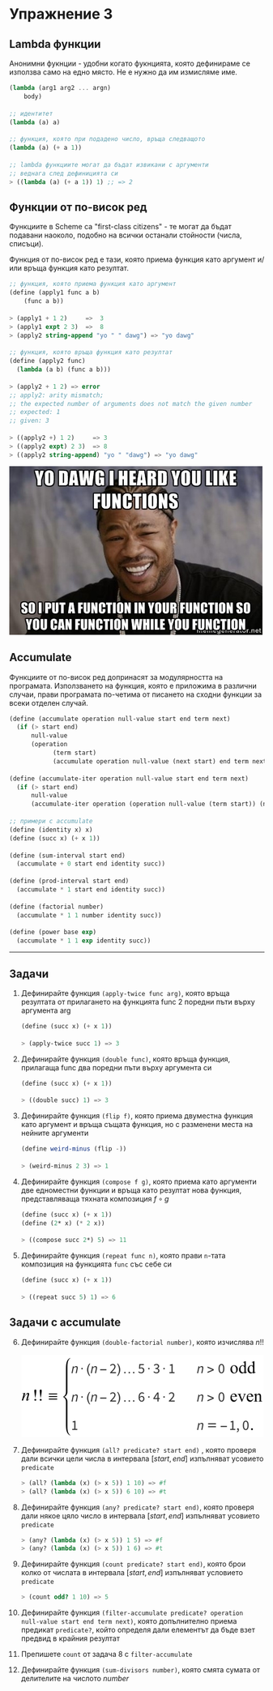 # Упражнение 3

## Lambda функции

Анонимни фукнции - удобни когато фукнцията, която дефинираме се използва само на едно място. Не е нужно да им измисляме име.

```scheme
(lambda (arg1 arg2 ... argn)
    body)

;; идентитет
(lambda (a) a)

;; функция, която при подадено число, връща следващото
(lambda (a) (+ a 1))

;; lambda функциите могат да бъдат извикани с аргументи 
;; веднага след дефиницията си
> ((lambda (a) (+ a 1)) 1) ;; => 2
```
## Функции от по-висок ред

Функциите в Scheme са "first-class citizens" - те могат да бъдат подавани наоколо, подобно на всички останали стойности (числа, списъци).

Функция от по-висок ред е тази, която приема функция като аргумент и/или връща функция като резултат.

```scheme
;; функция, която приема функция като аргумент
(define (apply1 func a b)
    (func a b))

> (apply1 + 1 2)     =>  3
> (apply1 expt 2 3)  =>  8
> (apply2 string-append "yo " " dawg") => "yo dawg"

;; функция, която връща функция като резултат
(define (apply2 func)
  (lambda (a b) (func a b)))

> (apply2 + 1 2) => error
;; apply2: arity mismatch;
;; the expected number of arguments does not match the given number
;; expected: 1
;; given: 3

> ((apply2 +) 1 2)     => 3
> ((apply2 expt) 2 3)  => 8
> ((apply2 string-append) "yo " "dawg") => "yo dawg"
```

![Yo Dawg Meme](./xzibit.jpeg)

## Accumulate

Функциите от по-висок ред допринасят за модулярността на програмата. Използването на функция, която е приложима в различни случаи, прави програмата по-четима от писането на сходни функции за всеки отделен случай.

```scheme
(define (accumulate operation null-value start end term next)
  (if (> start end)
      null-value
      (operation
            (term start)
            (accumulate operation null-value (next start) end term next))))

(define (accumulate-iter operation null-value start end term next)
  (if (> start end)
      null-value
      (accumulate-iter operation (operation null-value (term start)) (next start) end term next)))

;; примери с accumulate
(define (identity x) x)
(define (succ x) (+ x 1))

(define (sum-interval start end)
  (accumulate + 0 start end identity succ))

(define (prod-interval start end)
  (accumulate * 1 start end identity succ))

(define (factorial number)
  (accumulate * 1 1 number identity succ))

(define (power base exp)
  (accumulate * 1 1 exp identity succ))
```

---

## Задачи

1. Дефинирайте функция `(apply-twice func arg)`, която връща резултата от прилагането на функцията func 2 поредни пъти върху аргумента arg

    ```scheme
    (define (succ x) (+ x 1)) 

    > (apply-twice succ 1) => 3
    ```

2. Дефинирайте функция `(double func)`, която връща функция, прилагаща func два поредни пъти върху аргумента си

    ```scheme
    (define (succ x) (+ x 1))

    > ((double succ) 1) => 3
    ```

3. Дефинирайте функция `(flip f)`, която приема двуместна функция като аргумент и връща същата функция, но с разменени места на нейните аргументи

    ```scheme
    (define weird-minus (flip -))

    > (weird-minus 2 3) => 1
    ```

4. Дефинирайте функция `(compose f g)`, която приема като аргументи две едноместни функции и връща като резултат нова функция, представляваща тяхната композиция $f ∘ g$

    ```scheme
    (define (succ x) (+ x 1))
    (define (2* x) (* 2 x))

    > ((compose succ 2*) 5) => 11
    ```
  
5. Дефинирайте функция `(repeat func n)`, която прави `n`-тата композиция на функцията `func` със себе си 

    ```scheme
    (define (succ x) (+ x 1))

    > ((repeat succ 5) 1) => 6
    ```

## Задачи с accumulate

6. Дефинирайте функция `(double-factorial number)`, която изчислява $n!!$</br>  
    ![Double Factorial](./double-factorial.svg)

7. Дефинирайте функция `(all? predicate? start end)` , която проверя дали всички цели числа в интервала $[start, end]$ изпълняват усовието `predicate`

    ```scheme
    > (all? (lambda (x) (> x 5)) 1 10) => #f
    > (all? (lambda (x) (> x 5)) 6 10) => #t
    ```

8. Дефинирайте функция `(any? predicate? start end)`, която проверя дали някое цяло число в интервала $[start, end]$ изпълняват усовието `predicate`

    ```scheme
    > (any? (lambda (x) (> x 5)) 1 5) => #f
    > (any? (lambda (x) (> x 5)) 1 6) => #t
    ```

9. Дефинирайте функция `(count predicate? start end)`, която брои колко от числата в интервала $[start, end]$ изпълняват условието `predicate`

    ```scheme
    > (count odd? 1 10) => 5
    ```

10. Дефинирайте функция `(filter-accumulate predicate? operation null-value start end term next)`, която допълнително приема предикат `predicate?`, който определя дали елементът да бъде взет предвид в крайния резултат

11. Препишете `count` от задача 8 с `filter-accumulate`

12. Дефинирайте функция `(sum-divisors number)`, която смята сумата от делителите на числото $number$  